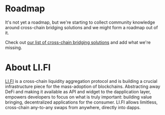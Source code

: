 # Roadmap

It's not yet a roadmap, but we're starting to collect community knowledge around cross-chain bridging solutions and we might form a roadmap out of it.

Check out [our list of cross-chain bridging solutions](https://github.com/lifinance/roadmap/blob/main/CROSS-CHAIN-BRIDGING-SOLUTIONS.md) and add what we're missing.


# About LI.FI

[LI.FI](http://li.fi) is a cross-chain liquidity aggregation protocol and is building a crucial infrastructure piece for the mass-adoption of blockchains. Abstracting away DeFi and making it available as API and widget to the dapplication layer, empowers developers to focus on what is truly important: building value bringing, decentralized applications for the consumer. LI.FI allows limitless, cross-chain any-to-any swaps from anywhere, directly into dapps.

